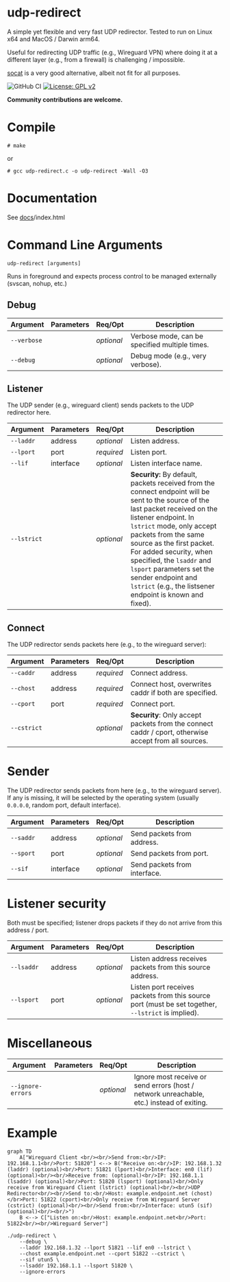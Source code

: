 # udp-redirect
A simple yet flexible and very fast UDP redirector. Tested to run on Linux x64 and MacOS / Darwin arm64.

Useful for redirecting UDP traffic (e.g., Wireguard VPN) where doing it at a different layer (e.g., from a firewall) is challenging / impossible.

[socat](http://www.dest-unreach.org/socat/) is a very good alternative, albeit not fit for all purposes.

![GitHub CI](https://github.com/danpodeanu/udp-redirect/actions/workflows/c-cpp.yml/badge.svg)
[![License: GPL v2](https://img.shields.io/badge/License-GPL_v2-blue.svg)](https://www.gnu.org/licenses/old-licenses/gpl-2.0.en.html)

**Community contributions are welcome.**

# Compile

```# make```

or

```# gcc udp-redirect.c -o udp-redirect -Wall -O3```

# Documentation

See [docs](docs/)/index.html

# Command Line Arguments

```udp-redirect [arguments]```

Runs in foreground and expects process control to be managed externally (svscan, nohup, etc.)

## Debug

| Argument | Parameters | Req/Opt | Description |
| --- | --- | --- | --- |
| ```--verbose``` | | *optional* | Verbose mode, can be specified multiple times. |
| ```--debug``` | | *optional* | Debug mode (e.g., very verbose). |

## Listener

The UDP sender (e.g., wireguard client) sends packets to the UDP redirector here.

| Argument | Parameters | Req/Opt | Description |
| --- | --- | --- | --- |
| ```--laddr``` | address | *optional* | Listen address. |
| ```--lport``` | port | *required* | Listen port. |
| ```--lif``` | interface | *optional* | Listen interface name. |
| ```--lstrict``` | | *optional* | **Security:** By default, packets received from the connect endpoint will be sent to the source of the last packet received on the listener endpoint. In ```lstrict``` mode, only accept packets from the same source as the first packet. For added security, when specified, the ```lsaddr``` and ```lsport``` parameters set the sender endpoint and ```lstrict``` (e.g., the listsener endpoint is known and fixed). |

## Connect

The UDP redirector sends packets here (e.g., to the wireguard server):

| Argument | Parameters | Req/Opt | Description |
| --- | --- | --- | --- |
| ```--caddr``` | address | *required* | Connect address. |
| ```--chost``` | address | *required* | Connect host, overwrites caddr if both are specified. |
| ```--cport``` | port | *required* | Connect port. |
| ```--cstrict``` | | *optional* | **Security**: Only accept packets from the connect caddr / cport, otherwise accept from all sources. |

# Sender

The UDP redirector sends packets from here (e.g., to the wireguard server). If any is missing, it will be selected by the operating system (usually ```0.0.0.0```, random port, default interface).

| Argument | Parameters | Req/Opt | Description |
| --- | --- | --- | --- |
| ```--saddr``` | address | *optional* | Send packets from address. |
| ```--sport``` | port | *optional* | Send packets from port. |
| ```--sif``` | interface | *optional* | Send packets from interface. |

# Listener security

Both must be specified; listener drops packets if they do not arrive from this address / port.

| Argument | Parameters | Req/Opt | Description |
| --- | --- | --- | --- |
| ```--lsaddr``` | address | *optional* | Listen address receives packets from this source address. |
| ```--lsport``` | port | *optional* | Listen port receives packets from this source port (must be set together, ```--lstrict``` is implied). |

# Miscellaneous

| Argument | Parameters | Req/Opt | Description |
| --- | --- | --- | --- |
| ```--ignore-errors``` | | *optional* | Ignore most receive or send errors (host / network unreachable, etc.) instead of exiting. |

# Example

```mermaid
graph TD
    A["Wireguard Client <br/><br/>Send from:<br/>IP: 192.168.1.1<br/>Port: 51820"] <--> B("Receive on:<br/>IP: 192.168.1.32 (laddr) (optional)<br/>Port: 51821 (lport)<br/>Interface: en0 (lif) (optional)<br/><br/>Receive from: (optional)<br/>IP: 192.168.1.1 (lsaddr) (optional)<br/>Port: 51820 (lsport) (optional)<br/>Only receive from Wireguard Client (lstrict) (optional)<br/><br/>UDP Redirector<br/><br/>Send to:<br/>Host: example.endpoint.net (chost)</br>Port: 51822 (cport)<br/>Only receive from Wireguard Server (cstrict) (optional)<br/><br/>Send from:<br/>Interface: utun5 (sif) (optional)<br/><br/>")
    B <--> C["Listen on:<br/>Host: example.endpoint.net<br/>Port: 51822<br/><br/>Wireguard Server"]
```

```
./udp-redirect \
    --debug \
    --laddr 192.168.1.32 --lport 51821 --lif en0 --lstrict \
    --chost example.endpoint.net --cport 51822 --cstrict \
    --sif utun5 \
    --lsaddr 192.168.1.1 --lsport 51820 \
    --ignore-errors
```